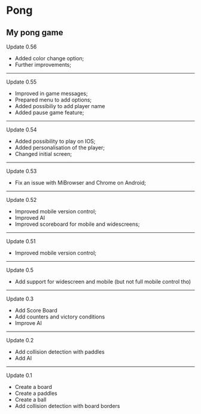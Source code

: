 # Pong
My pong game
------------------------------------------------------------------------------------------------

Update 0.56

- Added color change option;
- Further improvements;

------------------------------------------------------------------------------------------------

Update 0.55

- Improved in game messages;
- Prepared menu to add options;
- Added possibiliy to add player name
- Added pause game feature;

------------------------------------------------------------------------------------------------
Update 0.54

- Added possibility to play on IOS;
- Added personalisation of the player;
- Changed initial screen;

------------------------------------------------------------------------------------------------

Update 0.53

- Fix an issue with MiBrowser and Chrome on Android;

------------------------------------------------------------------------------------------------

Update 0.52

- Improved mobile version control;
- Improved AI
- Improved scoreboard for mobile and widescreens;

------------------------------------------------------------------------------------------------

Update 0.51

- Improved mobile version control;

------------------------------------------------------------------------------------------------

Update 0.5

- Add support for widescreen and mobile (but not full mobile control tho)

------------------------------------------------------------------------------------------------

Update 0.3

- Add Score Board
- Add counters and victory conditions
- Improve AI

------------------------------------------------------------------------------------------------

Update 0.2 

- Add collision detection with paddles
- Add AI

------------------------------------------------------------------------------------------------

Update 0.1

- Create a board 
- Create a paddles
- Create a ball
- Add collision detection with board borders






